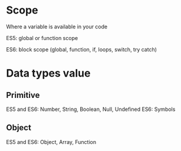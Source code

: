 # Scope
Where a variable is available in your code

ES5: global or function scope

ES6: block scope (global, function, if, loops, switch, try catch)

# Data types value
## Primitive
ES5 and ES6: Number, String, Boolean, Null, Undefined 
ES6: Symbols

## Object
ES5 and ES6: Object, Array, Function
